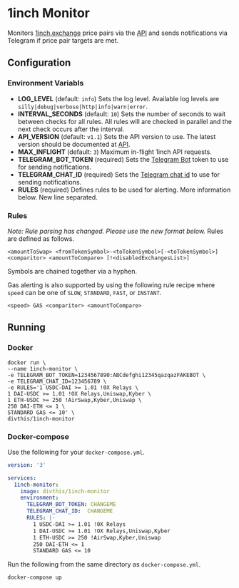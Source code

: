 # 1inch Monitor
Monitors [1inch.exchange](https://1inch.exchange) price pairs via the [API](https://1inch.exchange/#/api) and sends notifications via Telegram if price pair targets are met.

## Configuration

### Environment Variabls
- **LOG_LEVEL** (default: `info`) Sets the log level. Available log levels are `silly|debug|verbose|http|info|warn|error`.
- **INTERVAL_SECONDS** (default: `10`) Sets the number of seconds to wait between checks for all rules. All rules will are checked in parallel and the next check occurs after the interval.
- **API_VERSION** (default: `v1.1`) Sets the API version to use. The latest version should be documented at [API](https://1inch.exchange/#/api).
- **MAX_INFLIGHT** (default: `3`) Maximum in-flight 1inch API requests.
- **TELEGRAM_BOT_TOKEN** (required) Sets the [Telegram Bot](https://core.telegram.org/bots#3-how-do-i-create-a-bot) token to use for sending notifications.
- **TELEGRAM_CHAT_ID** (required) Sets the [Telegram chat id](https://stackoverflow.com/a/32572159/882223) to use for sending notifications.
- **RULES** (required) Defines rules to be used for alerting. More information below. New line separated.

### Rules
*Note: Rule parsing has changed. Please use the new format below.*
Rules are defined as follows.

```
<amountToSwap> <fromTokenSymbol>-<toTokenSymbol>[-<toTokenSymbol>] <comparitor> <amountToCompare> [!<disabledExchangesList>]
```

Symbols are chained together via a hyphen.

Gas alerting is also supported by using the following rule recipe where `speed` can be one of `SLOW`, `STANDARD`, `FAST`, or `INSTANT`.

```
<speed> GAS <comparitor> <amountToCompare>
```

## Running

### Docker
```shell
docker run \
--name 1inch-monitor \
-e TELEGRAM_BOT_TOKEN=1234567890:ABCdefghi12345qazqazFAKEBOT \
-e TELEGRAM_CHAT_ID=123456789 \
-e RULES='1 USDC-DAI >= 1.01 !0X Relays \
1 DAI-USDC >= 1.01 !OX Relays,Uniswap,Kyber \
1 ETH-USDC >= 250 !AirSwap,Kyber,Uniswap \
250 DAI-ETH <= 1 \
STANDARD GAS <= 10' \
divthis/1inch-monitor
```

### Docker-compose

Use the following for your `docker-compose.yml`.

```yaml
version: '3'

services:
  1inch-monitor:
    image: divthis/1inch-monitor
    environment:
      TELEGRAM_BOT_TOKEN: CHANGEME
      TELEGRAM_CHAT_ID:  CHANGEME
      RULES: |-
        1 USDC-DAI >= 1.01 !0X Relays
        1 DAI-USDC >= 1.01 !OX Relays,Uniswap,Kyber
        1 ETH-USDC >= 250 !AirSwap,Kyber,Uniswap
        250 DAI-ETH <= 1
        STANDARD GAS <= 10
```

Run the following from the same directory as `docker-compose.yml`.

```shell
docker-compose up
```
